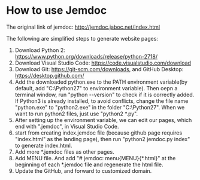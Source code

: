 # How to use Jemdoc
The original link of jemdoc: http://jemdoc.jaboc.net/index.html

The following are simplified steps to generate website pages:
 
 1. Download Python 2: https://www.python.org/downloads/release/python-2718/
 2. Download Visual Studio Code: https://code.visualstudio.com/download
 3. Download Git: https://git-scm.com/downloads, and GitHub Desktop: https://desktop.github.com/
 4. Add the downloaded python.exe to the PATH environment variable(by default, add "C:\Python27" to environment variable). Then oepn a terminal window, run "python --version" to check if it is correctly added. If Python3 is already installed, to avoid conflicts, change the file name "python.exe" to "python2.exe" in the folder "C:\Python27". When we want to run python2 files, just use "python2 *.py".
 5. After setting up the environment variable, we can edit our pages, which end with ".jemdoc", in Visual Studio Code.
 6. start from creating index.jemdoc file (because github page requires "index.html" as the landing page), then run "python2 jemdoc.py index" to generate index.html.
 7. Add more *.jemdoc files as other pages.
 8. Add MENU file. And add "# jemdoc: menu{MENU}{*.html}" at the beginning of each *.jemdoc file and regenerate the html file.
 9. Update the GitHub, and forward to customized domain.

